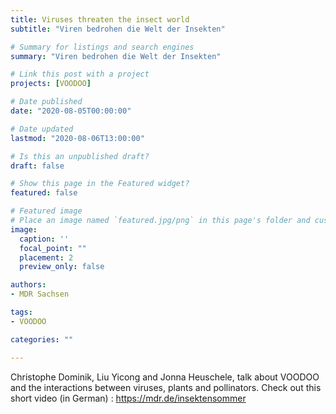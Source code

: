 ```yaml
---
title: Viruses threaten the insect world
subtitle: "Viren bedrohen die Welt der Insekten"

# Summary for listings and search engines
summary: "Viren bedrohen die Welt der Insekten"

# Link this post with a project
projects: [VOODOO]

# Date published
date: "2020-08-05T00:00:00"

# Date updated
lastmod: "2020-08-06T13:00:00"

# Is this an unpublished draft?
draft: false

# Show this page in the Featured widget?
featured: false

# Featured image
# Place an image named `featured.jpg/png` in this page's folder and customize its options here.
image:
  caption: ''
  focal_point: ""
  placement: 2
  preview_only: false

authors:
- MDR Sachsen

tags:
- VOODOO

categories: ""

---
```


Christophe Dominik, Liu Yicong and Jonna Heuschele, talk about VOODOO and the interactions between viruses, plants and pollinators. Check out this short video (in German) : https://mdr.de/insektensommer
